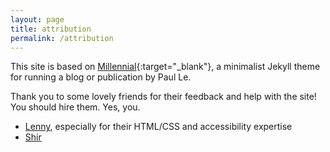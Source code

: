 ```yaml
---
layout: page
title: attribution
permalink: /attribution
---
```


This site is based on [Millennial](https://lenpaul.github.io/Millennial/){:target="_blank"}, a minimalist Jekyll theme for running a blog or publication by Paul Le.

Thank you to some lovely friends for their feedback and help with the site! You should hire them. Yes, you.

- [Lenny](http://www.wondra.codes/), especially for their HTML/CSS and accessibility expertise
- [Shir](https://shirgoldberg.com/)
